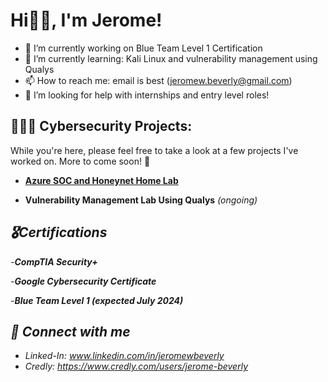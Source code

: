 
<h1>Hi👋🏽, I'm Jerome!</h1>

- 🔭 I’m currently working on Blue Team Level 1 Certification
- 🌱 I’m currently learning: Kali Linux and vulnerability management using Qualys
-  📫 How to reach me: email is best (jeromew.beverly@gmail.com)
-  🤔 I’m looking for help with internships and entry level roles!


<h2>👨🏽‍💻 Cybersecurity Projects:</h2>

<body>
  While you're here, please feel free to take a look at a few projects I've worked on. More to come soon! 🙂
</body>

- <b><a href="https://github.com/jeromebeverly9/Azure-SOC-Lab">Azure SOC and Honeynet Home Lab</a></b>

- <b>Vulnerability Management Lab Using Qualys</b>  <i>(ongoing)<i/>

<h2>🎖️Certifications</h2>

-<b>CompTIA Security+ </b>

-<b>Google Cybersecurity Certificate </b>

-<b>Blue Team Level 1 (expected July 2024) </b>
  

<h2> 🤝 Connect with me</h2>

- Linked-In: www.linkedin.com/in/jeromewbeverly
- Credly: https://www.credly.com/users/jerome-beverly






<!--
**jeromebeverly9/jeromebeverly9** is a ✨ _special_ ✨ repository because its `README.md` (this file) appears on your GitHub profile.

Here are some ideas to get you started:

- 🔭 I’m currently working on ...
- 🌱 I’m currently learning ...
- 👯 I’m looking to collaborate on ...
- 🤔 I’m looking for help with ...
- 💬 Ask me about ...
- 📫 How to reach me: ...
- 😄 Pronouns: ...
- ⚡ Fun fact: ...
-->

